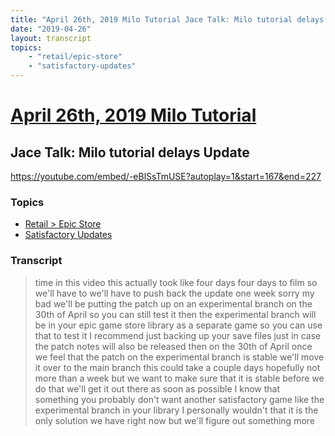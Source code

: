 ```yaml
---
title: "April 26th, 2019 Milo Tutorial Jace Talk: Milo tutorial delays Update"
date: "2019-04-26"
layout: transcript
topics:
    - "retail/epic-store"
    - "satisfactory-updates"
---
```

# [April 26th, 2019 Milo Tutorial](../2019-04-26.md)
## Jace Talk: Milo tutorial delays Update
https://youtube.com/embed/-eBlSsTmUSE?autoplay=1&start=167&end=227

### Topics
* [Retail > Epic Store](../topics/retail/epic-store.md)
* [Satisfactory Updates](../topics/satisfactory-updates.md)

### Transcript

> time in this video this actually took like four days four days to film so we'll have to we'll have to push back the update one week sorry my bad we'll be putting the patch up on an experimental branch on the 30th of April so you can still test it then the experimental branch will be in your epic game store library as a separate game so you can use that to test it I recommend just backing up your save files just in case the patch notes will also be released then on the 30th of April once we feel that the patch on the experimental branch is stable we'll move it over to the main branch this could take a couple days hopefully not more than a week but we want to make sure that it is stable before we do that we'll get it out there as soon as possible I know that something you probably don't want another satisfactory game like the experimental branch in your library I personally wouldn't that it is the only solution we have right now but we'll figure out something more
